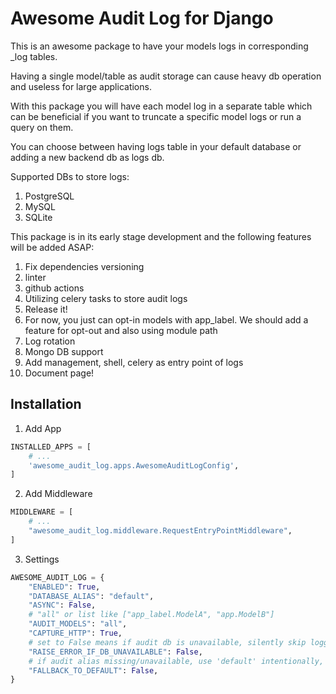 # Awesome Audit Log for Django

This is an awesome package to have your models logs in corresponding _log tables.

Having a single model/table as audit storage can cause heavy db operation and useless for large applications.

With this package you will have each model log in a separate table which can be beneficial if you want to truncate a specific model logs or run a query on them.

You can choose between having logs table in your default database or adding a new backend db as logs db.

Supported DBs to store logs:
1. PostgreSQL
2. MySQL
3. SQLite

This package is in its early stage development and the following features will be added ASAP:
1. Fix dependencies versioning
2. linter
3. github actions
4. Utilizing celery tasks to store audit logs
5. Release it!
6. For now, you just can opt-in models with app_label. We should add a feature for opt-out and also using module path
7. Log rotation
8. Mongo DB support
9. Add management, shell, celery as entry point of logs
10. Document page!

## Installation

1. Add App
```python
INSTALLED_APPS = [
    # ...
    'awesome_audit_log.apps.AwesomeAuditLogConfig',
]
```
2. Add Middleware
```python
MIDDLEWARE = [
    # ...
    "awesome_audit_log.middleware.RequestEntryPointMiddleware",
]
```
3. Settings
```python
AWESOME_AUDIT_LOG = {
    "ENABLED": True,
    "DATABASE_ALIAS": "default",
    "ASYNC": False,
    # "all" or list like ["app_label.ModelA", "app.ModelB"]
    "AUDIT_MODELS": "all",
    "CAPTURE_HTTP": True,
    # set to False means if audit db is unavailable, silently skip logging (with a warning) instead of raising
    "RAISE_ERROR_IF_DB_UNAVAILABLE": False,
    # if audit alias missing/unavailable, use 'default' intentionally, this requires RAISE_ERROR_IF_DB_UNAVAILABLE is set to False
    "FALLBACK_TO_DEFAULT": False,
}
```